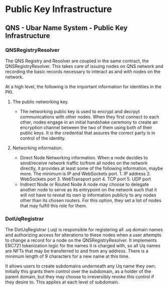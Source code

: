 # Public Key Infrastructure

## QNS - Ubar Name System - Public Key Infrastructure

### QNSRegistryResolver

The QNS Registry and Resolver are coupled in the same contract, the QNSRegistryResolver. This takes care of issuing nodes on QNS network and recording the basic records necessary to interact as and with nodes on the network. 

At a high level, the following is the important information for identities in the PKI.

1. The public networking key. 
    - The networking public key is used to encrypt and decrpyt communications with other nodes. When they first connect to each other, nodes engage in an initial handshake ceremony to create an encryption channel between the two of them using both of their public keys. It is the credential that assures the correct party is in control of the identity.

2. Networking information.
    - Direct Node
        Networking information. When a node decides to send/receive network traffic to/from all nodes on the network directly, it provides at least some of the following information, maybe more. The minimum is IP and WebSockets port.
            1. IP address
            2. WebSockets port
            3. WebTransport port
            4. TCP port
            5. UDP port
    - Indirect Node or Routed Node
        A node may choose to delegate another node to serve as its entrypoint on the network such that it will not have to reveal its own ip information publicly to any nodes other than its chosen routers. For this option, they set a list of nodes that may fulfill this role for them.

### DotUqRegistrar

The DotUqRegistrar (.uq) is responsible for registering all .uq domain names and authorizing access for alterations to these nodes when a user attempts to change a record for a node on the QNSRegistryResolver. It implements ERC721 tokenization logic for the names it is charged with, so all Uq names are NFTs that may be transferred to and from any address. There is a minimum length of 9 characters for a new name at this time.

It allows users to create subdomains underneath any Uq name they own. Initially this grants them control over the subdomain, as a holder of the parent domain, but they may choose to irreversibly revoke this control if they desire to. This applies at each level of subdomain.